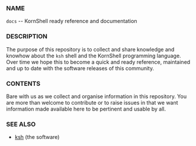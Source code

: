 ### NAME

`docs` -- KornShell ready reference and documentation

### DESCRIPTION

The purpose of this repository is to collect and share knowledge and knowhow about the `ksh` shell and the KornShell programming language. Over time we hope this to become a quick and ready reference, maintained and up to date with the software releases of this community.

### CONTENTS

Bare with us as we collect and organise information in this repository. You are more than welcome to contribute or to raise issues in that we want information made available here to be pertinent and usable by all.

### SEE ALSO

-  [ksh](https://github.com/ksh-community/ksh) (the software)
